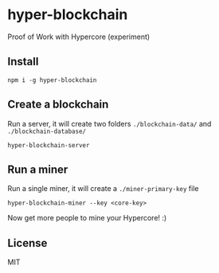# hyper-blockchain

Proof of Work with Hypercore (experiment)

## Install

```
npm i -g hyper-blockchain
```

## Create a blockchain

Run a server, it will create two folders `./blockchain-data/` and `./blockchain-database/`

```
hyper-blockchain-server
```

## Run a miner

Run a single miner, it will create a `./miner-primary-key` file

`hyper-blockchain-miner --key <core-key>`

Now get more people to mine your Hypercore! :)

## License

MIT
